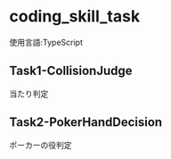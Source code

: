 # coding_skill_task

使用言語:TypeScript

## Task1-CollisionJudge
  当たり判定

## Task2-PokerHandDecision
  ポーカーの役判定
